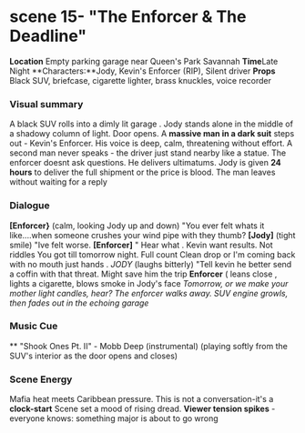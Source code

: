 # scene 15- "The Enforcer & The Deadline"
**Location** Empty parking garage near Queen's Park Savannah
**Time**Late Night
**Characters:**Jody, Kevin's Enforcer (RIP), Silent driver
**Props** Black SUV, briefcase, cigarette lighter, brass knuckles, voice recorder
### Visual summary
A black SUV rolls into a dimly lit garage . 
Jody stands alone in the middle of a shadowy column of light.
Door opens. A **massive man in a dark suit** steps out - Kevin's Enforcer.
His voice is deep, calm, threatening without effort.
A second man never speaks - the driver just stand nearby like a statue. 
The enforcer doesnt ask questions. He delivers ultimatums.
Jody is given **24 hours** to deliver the full shipment or the price is blood.
The man leaves without waiting for a reply
### Dialogue
**[Enforcer}** (calm, looking Jody up and down)
"You ever felt whats it like....when someone crushes your wind pipe with they thumb?
**[Jody]** (tight smile)
"Ive felt worse. 
**[Enforcer]** 
" Hear what . Kevin want results. Not riddles
You got till tomorrow night. Full count Clean drop
or I'm coming back with no mouth  just hands .
*JODY* (laughs bitterly)
"Tell kevin he better send a coffin with that threat. Might save him the trip
**Enforcer** ( leans close , lights a cigarette, blows smoke in Jody's face
*Tomorrow, or we make your mother light candles, hear?*
*The enforcer walks away. SUV engine growls, then fades out in the echoing garage*
### Music Cue
** "Shook Ones Pt. II" - Mobb Deep
(instrumental)
(playing softly from the SUV's interior as the door opens and closes)
### Scene Energy 
Mafia heat meets Caribbean pressure.
This is not a conversation-it's a **clock-start**
Scene set a mood of rising dread. 
**Viewer tension spikes** -everyone knows: something major is about to go wrong
